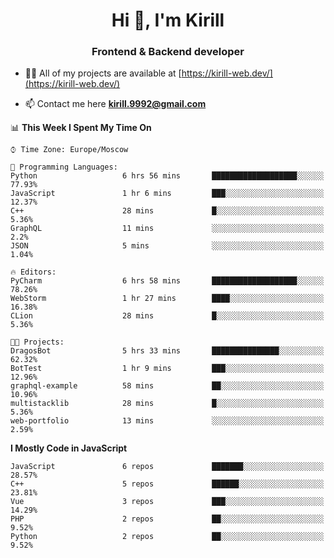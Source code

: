 <h1 align="center">Hi 👋, I'm Kirill</h1>
<h3 align="center">Frontend & Backend developer</h3>

- 👨‍💻 All of my projects are available at [https://kirill-web.dev/](https://kirill-web.dev/)

- 📫 Contact me here **kirill.9992@gmail.com**











<!--START_SECTION:waka-->
📊 **This Week I Spent My Time On** 

```text
⌚︎ Time Zone: Europe/Moscow

💬 Programming Languages: 
Python                   6 hrs 56 mins       ███████████████████░░░░░░   77.93% 
JavaScript               1 hr 6 mins         ███░░░░░░░░░░░░░░░░░░░░░░   12.37% 
C++                      28 mins             █░░░░░░░░░░░░░░░░░░░░░░░░   5.36% 
GraphQL                  11 mins             ░░░░░░░░░░░░░░░░░░░░░░░░░   2.2% 
JSON                     5 mins              ░░░░░░░░░░░░░░░░░░░░░░░░░   1.04%

🔥 Editors: 
PyCharm                  6 hrs 58 mins       ███████████████████░░░░░░   78.26% 
WebStorm                 1 hr 27 mins        ████░░░░░░░░░░░░░░░░░░░░░   16.38% 
CLion                    28 mins             █░░░░░░░░░░░░░░░░░░░░░░░░   5.36%

🐱‍💻 Projects: 
DragosBot                5 hrs 33 mins       ███████████████░░░░░░░░░░   62.32% 
BotTest                  1 hr 9 mins         ███░░░░░░░░░░░░░░░░░░░░░░   12.96% 
graphql-example          58 mins             ██░░░░░░░░░░░░░░░░░░░░░░░   10.96% 
multistacklib            28 mins             █░░░░░░░░░░░░░░░░░░░░░░░░   5.36% 
web-portfolio            13 mins             ░░░░░░░░░░░░░░░░░░░░░░░░░   2.59%

```

**I Mostly Code in JavaScript** 

```text
JavaScript               6 repos             ███████░░░░░░░░░░░░░░░░░░   28.57% 
C++                      5 repos             ██████░░░░░░░░░░░░░░░░░░░   23.81% 
Vue                      3 repos             ███░░░░░░░░░░░░░░░░░░░░░░   14.29% 
PHP                      2 repos             ██░░░░░░░░░░░░░░░░░░░░░░░   9.52% 
Python                   2 repos             ██░░░░░░░░░░░░░░░░░░░░░░░   9.52%

```



<!--END_SECTION:waka-->

